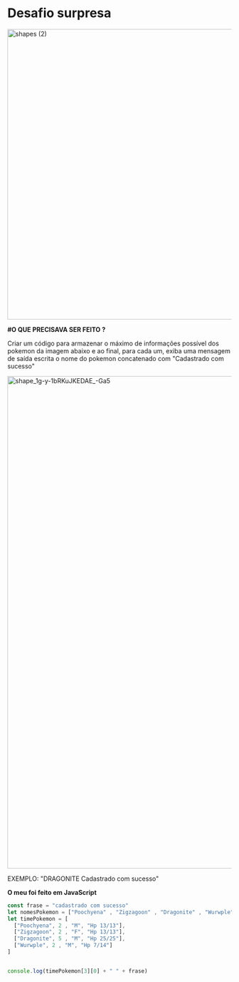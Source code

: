 # Desafio surpresa

<img width="651" alt="shapes (2)" src="https://github.com/user-attachments/assets/6eb3a62c-04f7-452c-930d-ff572f630a55">

<b>#O QUE PRECISAVA SER FEITO ?</b>

Criar um código para armazenar o máximo de informações possível dos pokemon da imagem abaixo e ao final, para cada um, exiba uma mensagem de saída escrita o nome do pokemon concatenado com "Cadastrado com sucesso"

<img width="1104" alt="shape_1g-y-1bRKuJKEDAE_-Ga5" src="https://github.com/user-attachments/assets/f80b0997-f79d-4391-8083-605e6ca39579">

EXEMPLO:
"DRAGONITE Cadastrado com sucesso"

<b>O meu foi feito em JavaScript</b>

``` JavaScript
const frase = "cadastrado com sucesso"
let nomesPokemon = ["Poochyena" , "Zigzagoon" , "Dragonite" , "Wurwple"]
let timePokemon = [
  ["Poochyena", 2 , "M", "Hp 13/13"],
  ["Zigzagoon", 2 , "F", "Hp 13/13"],
  ["Dragonite", 5 , "M", "Hp 25/25"],
  ["Wurwple", 2 , "M", "Hp 7/14"]
]


console.log(timePokemon[3][0] + " " + frase)
```

